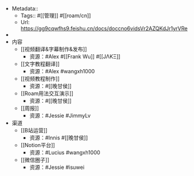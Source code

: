 - Metadata::
    - Tags:: #[[管理]] #[[roam/cn]]
    - Url: https://gg9cqwfhs9.feishu.cn/docs/doccno6vidsVr2AZQKdJr1yrVRe
- 
- 内容
    - [[视频翻译&字幕制作&发布]]
        - 资源：#Alex #[[Frank Wu]] #[[JΛKΞ]]
    - [[文字教程翻译]]
        - 资源：#Alex #wangxh1000
    - [[视频教程制作]]
        - 资源：#[[晚甘侯]]
    - [[Roam用法交互演示]]
        - 资源：#[[晚甘侯]]
    - [[周报]]
        - 资源：#Jessie #JimmyLv
- 渠道
    - [[B站运营]]
        - 资源：#Innis #[[晚甘侯]] 
    - [[Notion平台]]
        - 资源：#Lucius #wangxh1000
    - [[微信圈子]]
        - 资源：#Jessie #isuwei
